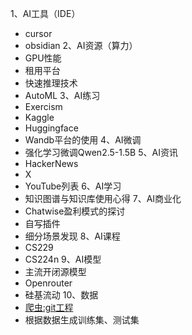 1、AI工具（IDE）
- cursor
- obsidian
2、AI资源（算力）
- GPU性能
- 租用平台
- 快速推理技术
- AutoML
3、AI练习
- Exercism
- Kaggle
- Huggingface
- Wandb平台的使用
4、AI微调
- 强化学习微调Qwen2.5-1.5B
5、AI资讯
- HackerNews
- X
- YouTube列表
6、AI学习
- 知识图谱与知识库使用心得
7、AI商业化
- Chatwise盈利模式的探讨
- 自写插件
- 细分场景发现
8、AI课程
- CS229
- CS224n
9、AI模型
- 主流开闭源模型
- Openrouter
- 硅基流动
10、数据
- [爬虫:git工程](https://github.com/NanmiCoder/MediaCrawler)
- 根据数据生成训练集、测试集